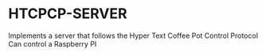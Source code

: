 # HTCPCP-SERVER
Implements a server that follows the Hyper Text Coffee Pot Control Protocol
Can control a Raspberry PI
